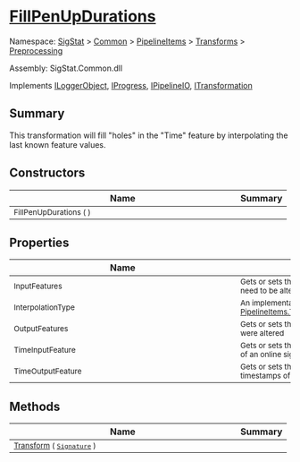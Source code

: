 # [FillPenUpDurations](./FillPenUpDurations.md)

Namespace: [SigStat]() > [Common](./../../../README.md) > [PipelineItems]() > [Transforms]() > [Preprocessing](./README.md)

Assembly: SigStat.Common.dll

Implements [ILoggerObject](./../../../ILoggerObject.md), [IProgress](./../../../Helpers/IProgress.md), [IPipelineIO](./../../../Pipeline/IPipelineIO.md), [ITransformation](./../../../ITransformation.md)

## Summary
This transformation will fill "holes" in the "Time" feature by interpolating the last known  feature values.

## Constructors

| Name | Summary | 
| --- | --- | 
| <div style ="width:390px"><sub>FillPenUpDurations (  )</sub></div>| <sub></sub></div>| <br>


## Properties

| Name | Summary | 
| --- | --- | 
| <div style ="width:390px"><sub>InputFeatures</sub></div>| <sub>Gets or sets the features of an online signature that need to be altered</sub></div>| <br>
| <div style ="width:390px"><sub>InterpolationType</sub></div>| <sub>An implementation of [PipelineItems.Transforms.Preprocessing.IInterpolation](https://github.com/hargitomi97/sigstat/blob/master/docs/md/SigStat/Common/PipelineItems/Transforms/Preprocessing/IInterpolation.md)</sub></div>| <br>
| <div style ="width:390px"><sub>OutputFeatures</sub></div>| <sub>Gets or sets the features of an online signature that were altered</sub></div>| <br>
| <div style ="width:390px"><sub>TimeInputFeature</sub></div>| <sub>Gets or sets the feature representing the timestamps of an online signature</sub></div>| <br>
| <div style ="width:390px"><sub>TimeOutputFeature</sub></div>| <sub>Gets or sets the feature representing the modified timestamps of an online signature</sub></div>| <br>


## Methods

| Name | Summary | 
| --- | --- | 
| <div style ="width:390px"><sub>[Transform](./Methods/FillPenUpDurations-100663739.md) ( [`Signature`](./../../../Signature.md) )</sub></div>| <sub></sub></div>| <br>


